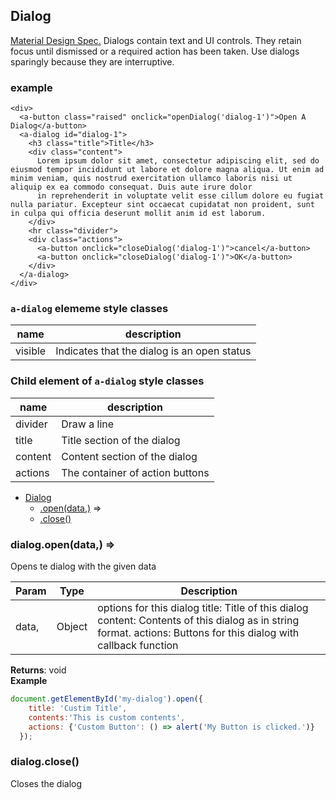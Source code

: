 <a name="Dialog"></a>

## Dialog
[Material Design Spec.](https://material.io/guidelines/components/dialogs.html#dialogs-specs)
Dialogs contain text and UI controls. They retain focus until dismissed or a required action has been taken. Use dialogs sparingly because they are interruptive.

### example
```
<div>
  <a-button class="raised" onclick="openDialog('dialog-1')">Open A Dialog</a-button>
  <a-dialog id="dialog-1">
    <h3 class="title">Title</h3>
    <div class="content">
      Lorem ipsum dolor sit amet, consectetur adipiscing elit, sed do eiusmod tempor incididunt ut labore et dolore magna aliqua. Ut enim ad minim veniam, quis nostrud exercitation ullamco laboris nisi ut aliquip ex ea commodo consequat. Duis aute irure dolor
      in reprehenderit in voluptate velit esse cillum dolore eu fugiat nulla pariatur. Excepteur sint occaecat cupidatat non proident, sunt in culpa qui officia deserunt mollit anim id est laborum.
    </div>
    <hr class="divider">
    <div class="actions">
      <a-button onclick="closeDialog('dialog-1')">cancel</a-button>
      <a-button onclick="closeDialog('dialog-1')">OK</a-button>
    </div>
  </a-dialog>
</div>
```

### `a-dialog` elememe style classes
 |name|description|
 |---|---|
 |visible|Indicates that the dialog is an open status


### Child element of `a-dialog` style classes
 |name|description|
 |---|---|
 |divider| Draw a line
 |title| Title section of the dialog
 |content| Content section of the dialog
 |actions| The container of action buttons


* [Dialog](#Dialog)
    * [.open(data,)](#Dialog+open) ⇒
    * [.close()](#Dialog+close)

<a name="Dialog+open"></a>

### dialog.open(data,) ⇒
Opens te dialog with the given data


| Param | Type | Description |
| --- | --- | --- |
| data, | Object | options for this dialog   title: Title of this dialog     content:  Contents of this dialog as in string format.     actions: Buttons for this dialog with callback function |

**Returns**: void  
**Example**  
```js
document.getElementById('my-dialog').open({
    title: 'Custim Title', 
    contents:'This is custom contents',
    actions: {'Custom Button': () => alert('My Button is clicked.')}
  });
```
<a name="Dialog+close"></a>

### dialog.close()
Closes the dialog

